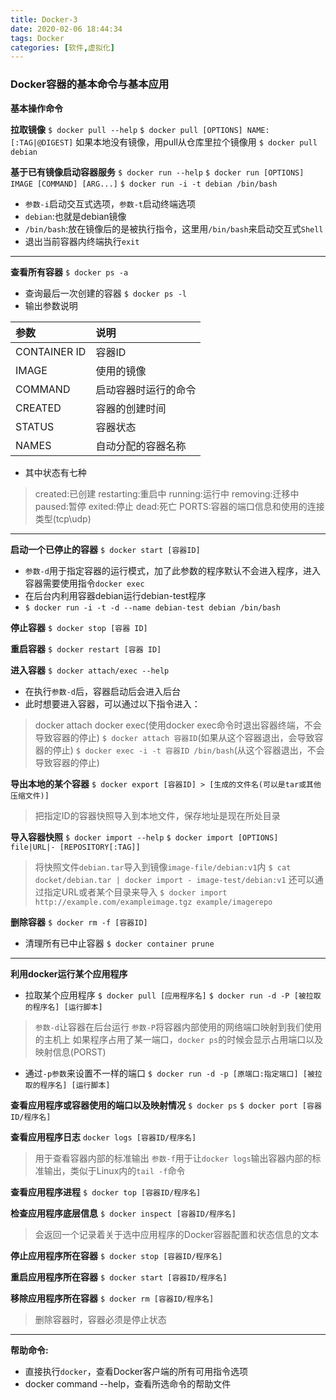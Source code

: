 ```yaml
---
title: Docker-3
date: 2020-02-06 18:44:34
tags: Docker
categories: [软件,虚拟化]
---
```


### Docker容器的基本命令与基本应用

**基本操作命令**

**拉取镜像**
`$ docker pull --help`
`$ docker pull [OPTIONS] NAME:[:TAG|@DIGEST]`
如果本地没有镜像，用pull从仓库里拉个镜像用
`$ docker pull debian`

**基于已有镜像启动容器服务**
`$ docker run --help`
`$ docker run [OPTIONS] IMAGE [COMMAND] [ARG...]`
`$ docker run -i -t debian /bin/bash`
* `参数-i`启动交互式选项，`参数-t`启动终端选项
* `debian`:也就是debian镜像
* `/bin/bash`:放在镜像后的是被执行指令，这里用`/bin/bash`来启动交互式`Shell`
* 退出当前容器内终端执行`exit`

---

**查看所有容器**
`$ docker ps -a`
* 查询最后一次创建的容器
`$ docker ps -l`
* 输出参数说明

|参数|说明|
|:----|:----|
|CONTAINER ID|容器ID|
|IMAGE|使用的镜像|
|COMMAND|启动容器时运行的命令|
|CREATED|容器的创建时间|
|STATUS|容器状态|
|NAMES|自动分配的容器名称|

* 其中状态有七种
> created:已创建
> restarting:重启中
> running:运行中
> removing:迁移中
> paused:暂停
> exited:停止
> dead:死亡
> PORTS:容器的端口信息和使用的连接类型(tcp\udp)

---

**启动一个已停止的容器**
`$ docker start [容器ID]`
* `参数-d`用于指定容器的运行模式，加了此参数的程序默认不会进入程序，进入容器需要使用指令`docker exec`
* 在后台内利用容器debian运行debian-test程序
* `$ docker run -i -t -d --name debian-test debian /bin/bash`

**停止容器**
`$ docker stop [容器 ID]`

**重启容器**
`$ docker restart [容器 ID]`

**进入容器**
`$ docker attach/exec --help`
* 在执行`参数-d`后，容器启动后会进入后台
* 此时想要进入容器，可以通过以下指令进入：
> docker attach
> docker exec(使用docker exec命令时退出容器终端，不会导致容器的停止)
`$ docker attach 容器ID`(如果从这个容器退出，会导致容器的停止)
`$ docker exec -i -t 容器ID /bin/bash`(从这个容器退出，不会导致容器的停止)

**导出本地的某个容器**
`$ docker export [容器ID] > [生成的文件名(可以是tar或其他压缩文件)]`
> 把指定ID的容器快照导入到本地文件，保存地址是现在所处目录

**导入容器快照**
`$ docker import --help`
`$ docker import [OPTIONS] file|URL|- [REPOSITORY[:TAG]]`
> 将快照文件`debian.tar`导入到镜像`image-file/debian:v1`内
`$ cat docket/debian.tar | docker import - image-test/debian:v1`
> 还可以通过指定URL或者某个目录来导入
`$ docker import http://example.com/exampleimage.tgz example/imagerepo`

**删除容器**
`$ docker rm -f [容器ID]`
* 清理所有已中止容器
`$ docker container prune`

---

**利用docker运行某个应用程序**

* 拉取某个应用程序
`$ docker pull [应用程序名]`
`$ docker run -d -P [被拉取的程序名] [运行脚本]` 
> `参数-d`让容器在后台运行
> `参数-P`将容器内部使用的网络端口映射到我们使用的主机上
> 如果程序占用了某一端口，`docker ps`的时候会显示占用端口以及映射信息(PORST)
* 通过`-p参数`来设置不一样的端口
`$ docker run -d -p [原端口:指定端口] [被拉取的程序名] [运行脚本]`

**查看应用程序或容器使用的端口以及映射情况**
`$ docker ps`
`$ docker port [容器ID/程序名]`

**查看应用程序日志**
`docker logs [容器ID/程序名]`
> 用于查看容器内部的标准输出
> `参数-f`用于让`docker logs`输出容器内部的标准输出，类似于Linux内的`tail -f`命令

**查看应用程序进程**
`$ docker top [容器ID/程序名]`

**检查应用程序底层信息**
`$ docker inspect [容器ID/程序名]`
> 会返回一个记录着关于选中应用程序的Docker容器配置和状态信息的文本

**停止应用程序所在容器**
`$ docker stop [容器ID/程序名]` 

**重启应用程序所在容器**
`$ docker start [容器ID/程序名]` 

**移除应用程序所在容器**
`$ docker rm [容器ID/程序名]`   
> 删除容器时，容器必须是停止状态

---

**帮助命令:**

* 直接执行`docker`，查看Docker客户端的所有可用指令选项
* docker command --help，查看所选命令的帮助文件
